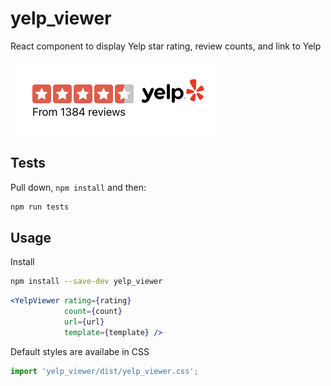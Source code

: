# yelp_viewer

React component to display Yelp star rating, review counts, and link to Yelp

![Example Usage](https://github.com/knomedia/yelp_viewer/blob/c91b5d6c5e516c1c4722d5c5923b6553bd431c0b/images/yelp_example.png?raw=true)

## Tests

Pull down, `npm install` and then:

```sh
npm run tests
```


## Usage


Install

```sh
npm install --save-dev yelp_viewer
```

```jsx
<YelpViewer rating={rating}
            count={count}
            url={url}
            template={template} />
```

Default styles are availabe in CSS

```js
import 'yelp_viewer/dist/yelp_viewer.css';
```
